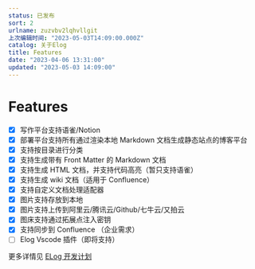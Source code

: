 ```yaml
---
status: 已发布
sort: 2
urlname: zuzvbv2lqhvllgit
上次编辑时间: "2023-05-03T14:09:00.000Z"
catalog: 关于Elog
title: Features
date: "2023-04-06 13:31:00"
updated: "2023-05-03 14:09:00"
---
```


# Features

- [x] 写作平台支持语雀/Notion
- [x] 部署平台支持所有通过渲染本地 Markdown 文档生成静态站点的博客平台
- [x] 支持按目录进行分类
- [x] 支持生成带有 Front Matter 的 Markdown 文档
- [x] 支持生成 HTML 文档，并支持代码高亮（暂只支持语雀）
- [x] 支持生成 wiki 文档（适用于 Confluence）
- [x] 支持自定义文档处理适配器
- [x] 图片支持存放到本地
- [x] 图片支持上传到阿里云/腾讯云/Github/七牛云/又拍云
- [x] 图床支持通过拓展点注入密钥
- [x] 支持同步到 Confluence （企业需求）
- [ ] Elog Vscode 插件（即将支持）

更多详情见 [ELog 开发计划](https://www.notion.so/1874/Elog-91dd2037c9c847e6bc90b712b124189c?pvs=4)
